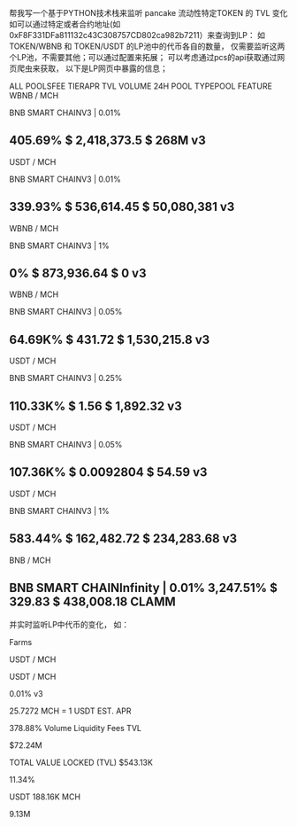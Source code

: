 帮我写一个基于PYTHON技术栈来监听 pancake 流动性特定TOKEN 的 TVL 变化
如可以通过特定或者合约地址(如0xF8F331DFa811132c43C308757CD802ca982b7211）来查询到LP：
如TOKEN/WBNB 和 TOKEN/USDT 的LP池中的代币各自的数量，
仅需要监听这两个LP池，不需要其他；可以通过配置来拓展；
可以考虑通过pcs的api获取通过网页爬虫来获取， 以下是LP网页中暴露的信息；

ALL POOLSFEE TIERAPR
TVL
VOLUME 24H
POOL TYPEPOOL FEATURE
WBNB / MCH

BNB SMART CHAINV3
|
0.01%

405.69%
$ 2,418,373.5
$ 268M
v3
-


USDT / MCH

BNB SMART CHAINV3
|
0.01%

339.93%
$ 536,614.45
$ 50,080,381
v3
-


WBNB / MCH

BNB SMART CHAINV3
|
1%

0%
$ 873,936.64
$ 0
v3
-


WBNB / MCH

BNB SMART CHAINV3
|
0.05%

64.69K%
$ 431.72
$ 1,530,215.8
v3
-


USDT / MCH

BNB SMART CHAINV3
|
0.25%

110.33K%
$ 1.56
$ 1,892.32
v3
-


USDT / MCH

BNB SMART CHAINV3
|
0.05%

107.36K%
$ 0.0092804
$ 54.59
v3
-


USDT / MCH

BNB SMART CHAINV3
|
1%

583.44%
$ 162,482.72
$ 234,283.68
v3
-


BNB / MCH

BNB SMART CHAINInfinity
|
0.01%
3,247.51%
$ 329.83
$ 438,008.18
CLAMM
-

并实时监听LP中代币的变化， 如：

Farms

USDT / MCH



USDT
/
MCH

0.01%
v3

25.7272
MCH = 1 USDT
EST. APR

378.88%
Volume
Liquidity
Fees
TVL

$72.24M

TOTAL VALUE LOCKED (TVL)
$543.13K

11.34%

USDT
188.16K
MCH

9.13M